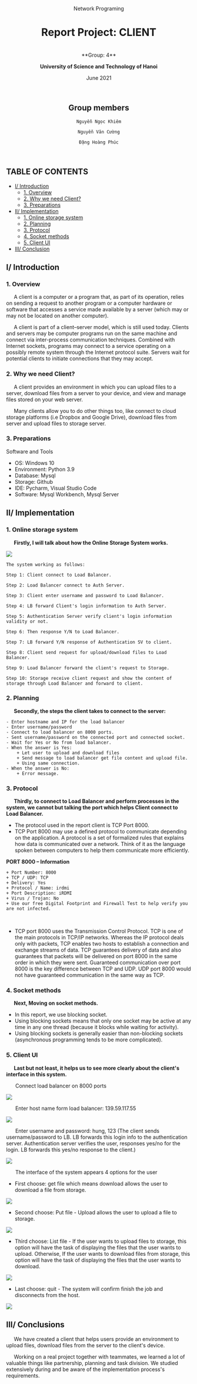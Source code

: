 
<div align="center">

Network Programing

# **Report Project: CLIENT**
<br/>
**Group: 4**

**University of Science and Technology of Hanoi**

June 2021

<br/>

## **Group members**

```
Nguyễn Ngọc Khiêm

Nguyễn Văn Cường

Đặng Hoàng Phúc
``` 
</div>
<br/>

## **TABLE OF CONTENTS**

- [I/ Introduction](#intro)
    + [1. Overview](#intro1)
    + [2. Why we need Client?](#intro2)
    + [3. Preparations](#intro3)
- [II/ Implementation](#implementation)
    + [1. Online storage system](#implementation1)
    + [2. Planning](#implementation2)
    + [3. Protocol](#implementation3)
    + [4. Socket methods ](#implementation4)
    + [5. Client UI](#implementation5)
- [III/ Conclusion](#conclusion)

## I/ Introduction <a name="intro"></a>

### 1. Overview <a name="intro1"></a>

&ensp;&ensp;&ensp;A client is a computer or a program that, as part of its operation, relies on sending a request to another program or a computer hardware or software that accesses a service made available by a server (which may or may not be located on another computer).

&ensp;&ensp;&ensp;A client is part of a client–server model, which is still used today. Clients and servers may be computer programs run on the same machine and connect via inter-process communication techniques. Combined with Internet sockets, programs may connect to a service operating on a possibly remote system through the Internet protocol suite. Servers wait for potential clients to initiate connections that they may accept.


### 2. Why we need Client? <a name="intro2"></a>

&ensp;&ensp;&ensp;A client provides an environment in which you can upload files to a server, download files from a server to your device, and view and manage files stored on your web server.

&ensp;&ensp;&ensp;Many clients allow you to do other things too, like connect to cloud storage platforms (i.e Dropbox and Google Drive), download files from server and upload files to storage server.

### 3. Preparations <a name="intro3"></a>

 Software and Tools

- OS: Windows 10
- Environment: Python 3.9
- Database: Mysql
- Storage: Github
- IDE: Pycharm, Visual Studio Code
- Software: Mysql Workbench, Mysql Server

## II/ Implementation <a name="implementation"></a>

### 1. Online storage system <a name="implementation1"></a>

&ensp;&ensp;&ensp;**Firstly, I will talk about how the Online Storage System works.**

![](image/roomstatus2.jpg)

```
The system working as follows:

Step 1: Client connect to Load Balancer.

Step 2: Load Balancer connect to Auth Server.

Step 3: Client enter username and password to Load Balancer.

Step 4: LB forward Client's login information to Auth Server.

Step 5: Authentication Server verify client's login information validity or not.

Step 6: Then response Y/N to Load Balancer.

Step 7: LB forward Y/N response of Authentication SV to client.

Step 8: Client send request for upload/download files to Load Balancer.

Step 9: Load Balancer forward the client's request to Storage.

Step 10: Storage receive client request and show the content of storage through Load Balancer and forward to client.
```

### 2. Planning <a name="implementation2"></a>

&ensp;&ensp;&ensp;**Secondly,  the steps the client takes to connect to the server:**
```
- Enter hostname and IP for the load balancer
- Enter username/password
- Connect to load balancer on 8000 ports.
- Sent username/password on the connected port and connected socket.
- Wait for Yes or No from load balancer.
- When the answer is Yes:
	+ Let user to upload and download files
	+ Send message to load balancer get file content and upload file.
	+ Using same connection.
- When the answer is No:
	+ Error message.
```

### 3. Protocol <a name="implementation3"></a>
&ensp;&ensp;&ensp;**Thirdly, to connect to Load Balancer and perform processes in the system, we cannot but talking  the port which helps Client connect to Load Balancer.**

- The protocol used in the report client is TCP Port 8000.<br/>
- TCP Port 8000 may use a defined protocol to communicate depending on the application. A protocol is a set of formalized rules that explains how data is communicated over a network. Think of it as the language spoken between computers to help them communicate more efficiently.

**PORT 8000 – Information**
```
+ Port Number: 8000
+ TCP / UDP: TCP
+ Delivery: Yes
+ Protocol / Name: irdmi
+ Port Description: iRDMI
+ Virus / Trojan: No
+ Use our free Digital Footprint and Firewall Test to help verify you are not infected.
```
  <br/>
  
- TCP port 8000 uses the Transmission Control Protocol. TCP is one of the main protocols in TCP/IP networks. Whereas the IP protocol deals only with packets, TCP enables two hosts to establish a connection and exchange streams of data. TCP guarantees delivery of data and also guarantees that packets will be delivered on port 8000 in the same order in which they were sent. Guaranteed communication over port 8000 is the key difference between TCP and UDP. UDP port 8000 would not have guaranteed communication in the same way as TCP.

### 4. Socket methods <a name="implementation4"></a>
&ensp;&ensp;&ensp;**Next, Moving on socket methods.**
- In this report, we use blocking socket. 
- Using blocking sockets means that only one socket may be active at any time in any one thread (because it blocks while waiting for activity).
- Using blocking sockets is generally easier than non-blocking sockets (asynchronous programming tends to be more complicated).


### 5. Client UI <a name="implementation5"></a>
&ensp;&ensp;&ensp;**Last but not least, it helps us to see more clearly about the client's interface in this system.**

&ensp;&ensp;&ensp; Connect load balancer on 8000 ports

![](image/roomstatus2.jpg)

&ensp;&ensp;&ensp; Enter host name form load balancer: 139.59.117.55

![](image/roomstatus2.jpg)

&ensp;&ensp;&ensp; Enter username and password: hung, 123 (The client sends username/password to LB. LB forwards this login info to the authentication server. Authentication server verifies the user, responses yes/no for the login. LB forwards this yes/no response to the client.)

![](image/roomstatus2.jpg)

&ensp;&ensp;&ensp; The interface of the system appears 4 options for the user

- First choose: get file which means download allows the user to download a file from storage.

![](image/roomstatus2.jpg)
- Second choose: Put file - Upload allows the user to upload a file to storage. 

![](image/roomstatus2.jpg)

- Thỉrd choose: List file - If the user wants to upload files to storage, this option will have the task of displaying the files that the user wants to upload. Otherwise, If the user wants to download files from storage, this option will have the task of displaying the files that the user wants to download.


![](image/roomstatus2.jpg)


- Last choose: quit - The system will confirm finish the job and disconnects from the host.

![](image/roomstatus2.jpg)


## III/ Conclusions <a name="conclusion"></a>

&ensp;&ensp;&ensp;We have created a client that helps users provide an environment to upload files, download files from the server to the client's device.

&ensp;&ensp;&ensp;Working on a real project together with teammates, we learned a lot of valuable things like partnership, planning and task division. We studied extensively during and be aware of the implementation process's requirements.
